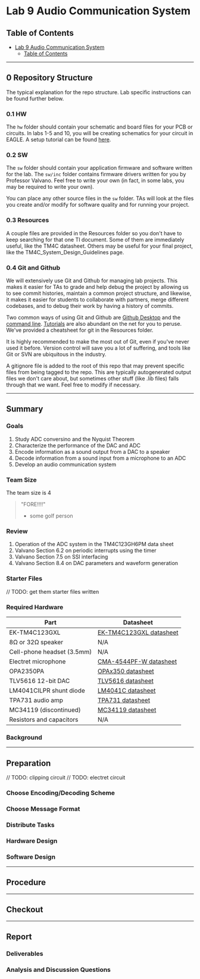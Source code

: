 # Lab 9 Audio Communication System

## Table of Contents

- [Lab 9 Audio Communication System](#lab-9-audio-communication-system)
  - [Table of Contents](#table-of-contents)

---

## 0 Repository Structure

The typical explanation for the repo structure. Lab specific instructions can be found further below.

### 0.1 HW

The `hw` folder should contain your schematic and board files for your PCB or circuits. In labs 1-5 and 10, you will be creating schematics for your circuit in EAGLE. A setup tutorial can be found [here](https://www.shawnvictor.net/autodesk-eagle.html).

### 0.2 SW

The `sw` folder should contain your application firmware and software written for the lab. The `sw/inc` folder contains firmware drivers written for you by Professor Valvano. Feel free to write your own (in fact, in some labs, you may be required to write your own).

You can place any other source files in the `sw` folder. TAs will look at the files you create and/or modify for software quality and for running your project.

### 0.3 Resources

A couple files are provided in the Resources folder so you don't have to keep searching for that one TI document. Some of them are immediately useful, like the TM4C datasheet. Others may be useful for your final project, like the TM4C_System_Design_Guidelines page.

### 0.4 Git and Github

We will extensively use Git and Github for managing lab projects. This makes it easier for TAs to grade and help debug the project by allowing us to see commit histories, maintain a common project structure, and likewise, it makes it easier for students to collaborate with partners, merge different codebases, and to debug their work by having a history of commits.

Two common ways of using Git and Github are [Github Desktop](https://desktop.github.com/) and the [command line](https://git-scm.com/downloads). [Tutorials](https://dev.to/mollynem/git-github--workflow-fundamentals-5496) are also abundant on the net for you to peruse. We've provided a cheatsheet for git in the Resources folder.

It is highly recommended to make the most out of Git, even if you've never used it before. Version control will save you a lot of suffering, and tools like Git or SVN are ubiquitous in the industry.

A gitignore file is added to the root of this repo that may prevent specific files from being tagged to the repo. This are typically autogenerated output
files we don't care about, but sometimes other stuff (like .lib files) falls through that we want. Feel free to modify if necessary.

---

## Summary

### Goals

1. Study ADC conversino and the Nyquist Theorem
2. Characterize the performance of the DAC and ADC
3. Encode information as a sound output from a DAC to a speaker
4. Decode information from a sound input from a microphone to an ADC
5. Develop an audio communication system

### Team Size

The team size is 4

> "FORE!!!!"
> - some golf person

### Review

1. Operation of the ADC system in the TM4C123GH6PM data sheet
2. Valvano Section 6.2 on periodic interrupts using the timer
3. Valvano Section 7.5 on SSI interfacing
4. Valvano Section 8.4 on DAC parameters and waveform generation

### Starter Files

// TODO: get them starter files written

### Required Hardware

| Part                        | Datasheet                             |
|-----------------------------|---------------------------------------|
| EK-TM4C123GXL               | [EK-TM4C123GXL datasheet](resources/) |
| 8Ω or 32Ω speaker           | N/A                                   |
| Cell-phone headset (3.5mm)  | N/A                                   |
| Electret microphone         | [CMA-4544PF-W datasheet](resources/)  |
| OPA2350PA                   | [OPAx350 datasheet](resources/)      |
| TLV5616 12-bit DAC          | [TLV5616 datasheet](resources/)       |
| LM4041CILPR shunt diode     | [LM4041C datasheet](resources/)       |
| TPA731 audio amp            | [TPA731 datasheet](resources/)        |
| MC34119 (discontinued)      | [MC34119 datasheet](resources/)       |
| Resistors and capacitors    | N/A                                   |

### Background

---

## Preparation

// TODO: clipping circuit
// TODO: electret circuit

### Choose Encoding/Decoding Scheme

### Choose Message Format

### Distribute Tasks

### Hardware Design

### Software Design

---

## Procedure

---

## Checkout

---

## Report

### Deliverables

### Analysis and Discussion Questions